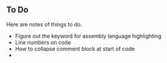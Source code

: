 ## To Do

Here are notes of things to do.

* Figure out the keyword for assembly language highlighting
* Line numbers on code
* How to collapse comment block at start of code
* 